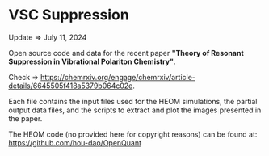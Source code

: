 # VSC Suppression

Update $\Longrightarrow$ July 11, 2024

Open source code and data for the recent paper **"Theory of Resonant Suppression in Vibrational Polariton Chemistry"**.

Check $\Rightarrow$ https://chemrxiv.org/engage/chemrxiv/article-details/6645505f418a5379b064c02e.

Each file contains the input files used for the HEOM simulations, the partial output data files, and the scripts to extract and plot the images presented in the paper.

The HEOM code (no provided here for copyright reasons) can be found at:
https://github.com/hou-dao/OpenQuant
